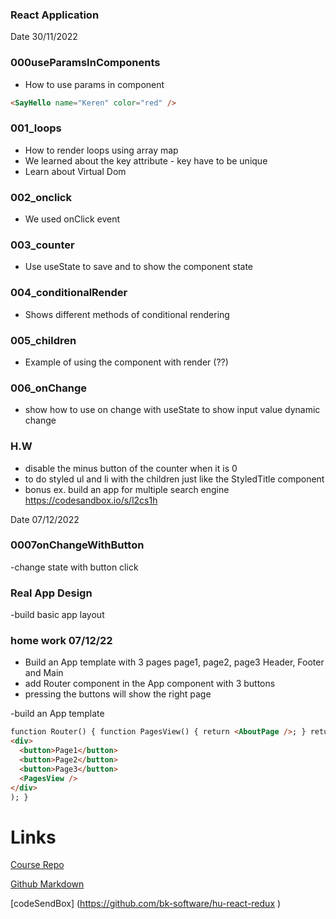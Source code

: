 ### React Application

Date 30/11/2022

### 000useParamsInComponents

- How to use params in component

```html
<SayHello name="Keren" color="red" />
```

### 001_loops

- How to render loops using array map
- We learned about the key attribute - key have to be unique
- Learn about Virtual Dom

### 002_onclick

- We used onClick event

### 003_counter

- Use useState to save and to show the component state

### 004_conditionalRender

- Shows different methods of conditional rendering

### 005_children

- Example of using the component with render (??)

### 006_onChange

- show how to use on change with useState to show input value dynamic change

### H.W

- disable the minus button of the counter when it is 0
- to do styled ul and li with the children just like the StyledTitle component
- bonus ex. build an app for multiple search engine
  https://codesandbox.io/s/l2cs1h

Date 07/12/2022

### 0007onChangeWithButton

-change state with button click

### Real App Design

-build basic app layout

### home work 07/12/22

- Build an App template with 3 pages page1, page2, page3 Header, Footer and Main
- add Router component in the App component with 3 buttons
- pressing the buttons will show the right page

-build an App template

```html
function Router() { function PagesView() { return <AboutPage />; } return (
<div>
  <button>Page1</button>
  <button>Page2</button>
  <button>Page3</button>
  <PagesView />
</div>
); }
```

# Links

[Course Repo](https://github.com/bk-software/hu-react-redux)

[Github Markdown](https://docs.github.com/en/get-started/writing-on-github/getting-started-with-writing-and-formatting-on-github/basic-writing-and-formatting-syntax)

[codeSendBox] (https://github.com/bk-software/hu-react-redux
)
